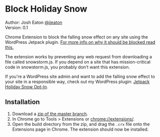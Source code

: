 Block Holiday Snow
==================

Author: Josh Eaton [@jjeaton](https://twitter.com/jjeaton)  
Version: 0.1

Chrome Extension to block the falling snow effect on any site using the WordPress Jetpack plugin. [For more info on why it should be blocked read this.](aftergadget.wordpress.com/2013/01/23/waspish-wednesday-how-autoplays-let-it-snow-disable-visitors-to-your-website/)

The extension works by preventing any web request from downloading a file called snowstorm.js. If you depend on a site that has mission-critical code in snowstorm.js, you probably don't want this extension.

If you're a WordPress site admin and want to add the falling snow effect to your site in a responsible way, check out my WordPress plugin: [Jetpack Holiday Snow Opt-In](https://github.com/jjeaton/jetpack-holiday-snow-opt-in).

## Installation

1. Download a [zip of the master branch](https://github.com/jjeaton/block-holiday-snow/archive/master.zip).
2. In Chrome go to Tools > Extensions or [chrome://extensions/](chrome://extensions/).
2. Open the build directory from the zip, and drag the `.crx` file onto the Extensions page in Chrome. The extension should now be installed.
